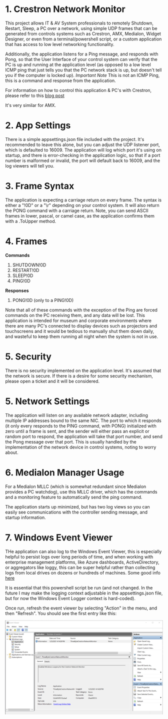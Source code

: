 # 1. Crestron Network Monitor

This project allows IT & AV System professionals to remotely Shutdown, Restart, Sleep, a PC over a network, using simple UDP frames that can be generated from controls systems such as Crestron, AMX, Medialon, Widget Designer, or even from a terminal/powershell script, or a custom application that has access to low level networking functionality.

Additionally, the application listens for a Ping message, and responds with Pong, so that the User Interface of your control system can verify that the PC is up and running at the application level (as opposed to a low level ICMP ping that just tells you that the PC network stack is up, but doesn't tell you if the computer is locked up). *Important Note* This is not an ICMP Ping, this is a command and response from the application.

For information on how to control this application & PC's with Crestron, please refer to this [blog post](http://3-byte.com/blog/2010/11/18/network-shutdown)

It's very similar for AMX. 

# 2. App Settings

There is a simple appsettings.json file included with the project. It's recommended to leave this alone, but you can adjust the UDP listener port, which is defaulted to 16009. The application will log which port it's using on startup, and there is error-checking in the application logic, so that if a port number is malformed or invalid, the port will default back to 16009, and the log viewers will tell you. 

# 3. Frame Syntax

The application is expecting a carriage return on every frame. The syntax is either a "!0D" or a "\r" depending on your control system. It will also return the PONG command with a carriage return. Note, you can send ASCII frames in lower, pascal, or camel case, as the application confirms them with a .ToUpper method. 

# 4. Frames

**Commands**
1. SHUTDOWN!0D
2. RESTART!0D
3. SLEEP!0D
4. PING!0D

**Responses**
1. PONG!0D (only to a PING!0D)

Note that all of these commands with the exception of the Ping are forced commands on the PC receiving them, and any data will be lost. This application is intended for museum and corporate environments where there are many PC's connected to display devices such as projectors and touchscreens and it would be tedious to manually shut them down daily, and wasteful to keep them running all night when the system is not in use.

# 5. Security

There is no security implemented on the application level. It's assumed that the network is secure. If there is a desire for some security mechanism, please open a ticket and it will be considered. 

# 5. Network Settings

The application will listen on any available network adapter, including multiple IP addresses bound to the same NIC. The port to which it responds (it only every responds to the PING command, with PONG) initialized with zero until a frame is sent, and the sender will either pass an explicit or random port to respond, the application will take that port number, and send the Pong message over that port. This is usually handled by the implementation of the network device in control systems, noting to worry about. 

# 6. Medialon Manager Usage

For a Medialon MLLC (which is somewhat redundant since Medialon provides a PC watchdog), use this MLLC driver, which has the commands and a monitoring feature to automatically send the ping command. 

The application starts up minimized, but has two log views so you can easily see communications with the controller sending message, and startup information. 

# 7. Windows Event Viewer
THe application can also log to the Windows Event Viewer, this is especially helpful to persist logs over long periods of time, and when working with enterprise management platforms, like Azure dashboards, ActiveDirectory, or aggregators like loggy, this can be super helpful rather than collecting logs from local drives on dozens or hundreds of machines. Some good info [here](https://www.loggly.com/ultimate-guide/centralizing-windows-logs/)

It is essential that this powershell script be run (and not changed. In the future I may make the logging context adjustable in the appsettings.json file, but for now the Windows Event Logger context is hard-coded).

Once run, refresh the event viewer by selecting "Action" in the menu, and then "Refresh". You should see the first entry like this:

![](CrestronNetworkMonitorWPFUI/Screenshots/EnableEventViewer.png)







